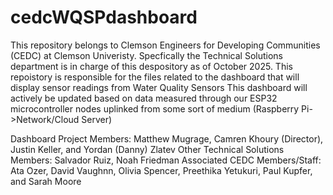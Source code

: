 # cedcWQSPdashboard

This repository belongs to Clemson Engineers for Developing Communities (CEDC) at Clemson Univeristy. Specfically the Technical Solutions department is in charge of this despository as of October 2025.
This repoistory is responsible for the files related to the dashboard that will display sensor readings from Water Quality Sensors 
This dashboard will actively be updated based on data measured through our ESP32 microcontroller nodes uplinked from some sort of medium (Raspberry Pi->Network/Cloud Server)

Dashboard Project Members: Matthew Mugrage, Camren Khoury (Director), Justin Keller, and Yordan (Danny) Zlatev
Other Technical Solutions Members: Salvador Ruiz, Noah Friedman
Associated CEDC Members/Staff: Ata Ozer, David Vaughnn, Olivia Spencer, Preethika Yetukuri, Paul Kupfer, and Sarah Moore
